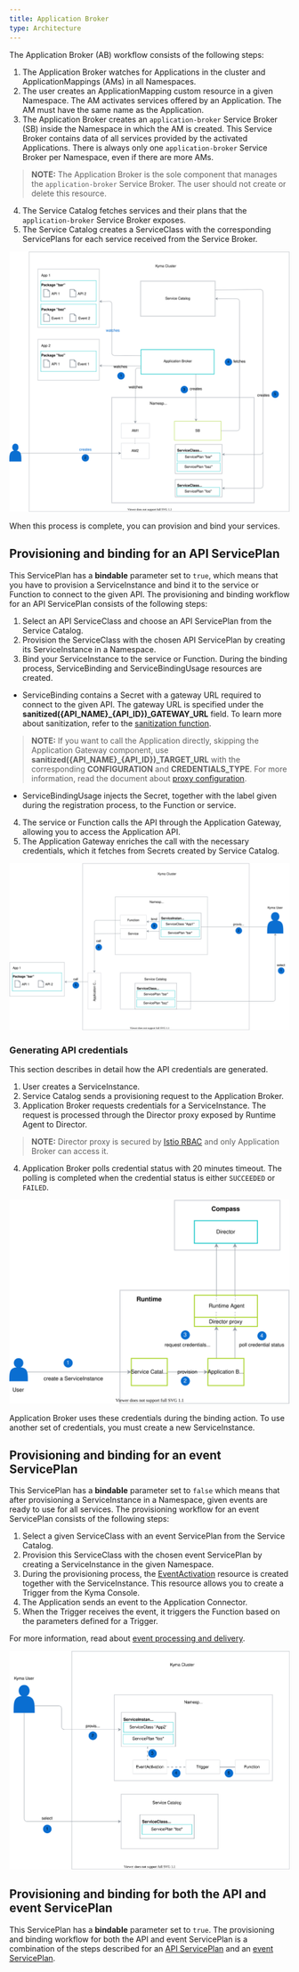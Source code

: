 ```yaml
---
title: Application Broker
type: Architecture
---
```


The Application Broker (AB) workflow consists of the following steps:

1. The Application Broker watches for Applications in the cluster and ApplicationMappings (AMs) in all Namespaces.
2. The user creates an ApplicationMapping custom resource in a given Namespace. The AM activates services offered by an Application. The AM must have the same name as the Application.
3. The Application Broker creates an `application-broker` Service Broker (SB) inside the Namespace in which the AM is created. This Service Broker contains data of all services provided by the activated Applications. There is always only one `application-broker` Service Broker per Namespace, even if there are more AMs.
>**NOTE:** The Application Broker is the sole component that manages the `application-broker` Service Broker. The user should not create or delete this resource.

4. The Service Catalog fetches services and their plans that the `application-broker` Service Broker exposes.
5. The Service Catalog creates a ServiceClass with the corresponding ServicePlans for each service received from the Service Broker.

![AB architecture](./assets/004-AB-architecture.svg)

When this process is complete, you can provision and bind your services.

## Provisioning and binding for an API ServicePlan

This ServicePlan has a **bindable** parameter set to `true`, which means that you have to provision a ServiceInstance and bind it to the service or Function to connect to the given API. The provisioning and binding workflow for an API ServicePlan consists of the following steps:

1. Select an API ServiceClass and choose an API ServicePlan from the Service Catalog.
2. Provision the ServiceClass with the chosen API ServicePlan by creating its ServiceInstance in a Namespace.
3. Bind your ServiceInstance to the service or Function. During the binding process, ServiceBinding and ServiceBindingUsage resources are created.
  * ServiceBinding contains a Secret with a gateway URL required to connect to the given API. The gateway URL is specified under the **sanitized({API\_NAME}_{API_ID})_GATEWAY_URL** field. To learn more about sanitization, refer to the [sanitization function](https://github.com/kyma-project/kyma/blob/master/components/application-broker/internal/broker/bind_creds_renderer.go#L109).
>**NOTE:** If you want to call the Application directly, skipping the Application Gateway component, use **sanitized({API\_NAME}_{API_ID})_TARGET_URL** with the corresponding **CONFIGURATION** and **CREDENTIALS_TYPE**. For more information, read the document about [proxy configuration](https://kyma-project.io/docs/components/application-connector#details-application-gateway-proxy-configuration).
  * ServiceBindingUsage injects the Secret, together with the label given during the registration process, to the Function or service.
4. The service or Function calls the API through the Application Gateway, allowing you to access the Application API.
5. The Application Gateway enriches the call with the necessary credentials, which it fetches from Secrets created by Service Catalog.

![API ServicePlan](./assets/005-AB-API-service-plan.svg)

### Generating API credentials

This section describes in detail how the API credentials are generated.

1. User creates a ServiceInstance.
2. Service Catalog sends a provisioning request to the Application Broker.
3. Application Broker requests credentials for a ServiceInstance. The request is processed through the Director proxy exposed by Runtime Agent to Director.
>**NOTE:** Director proxy is secured by [Istio RBAC](https://github.com/kyma-project/kyma/blob/master/resources/compass-runtime-agent/templates/istio-rbac.yaml) and only Application Broker can access it.

4. Application Broker polls credential status with 20 minutes timeout. The polling is completed when the credential status is either `SUCCEEDED` or `FAILED`.

![Credentials flow](./assets/api-credentials-flow.svg)

Application Broker uses these credentials during the binding action. To use another set of credentials, you must create a new ServiceInstance.

## Provisioning and binding for an event ServicePlan

This ServicePlan has a **bindable** parameter set to `false` which means that after provisioning a ServiceInstance in a Namespace, given events are ready to use for all services. The provisioning workflow for an event ServicePlan consists of the following steps:

1. Select a given ServiceClass with an event ServicePlan from the Service Catalog.
2. Provision this ServiceClass with the chosen event ServicePlan by creating a ServiceInstance in the given Namespace.
3. During the provisioning process, the [EventActivation](/components/application-connector/#custom-resource-event-activation) resource is created together with the ServiceInstance. This resource allows you to create a Trigger from the Kyma Console.
4. The Application sends an event to the Application Connector.
5. When the Trigger receives the event, it triggers the Function based on the parameters defined for a Trigger.

For more information, read about [event processing and delivery](/components/event-mesh/#details-event-processing-and-delivery).

![Event ServicePlan](./assets/006-AB-event-service-plan.svg)

## Provisioning and binding for both the API and event ServicePlan

This ServicePlan has a **bindable** parameter set to `true`.
The provisioning and binding workflow for both the API and event ServicePlan is a combination of the steps described for an [API ServicePlan](#architecture-the-application-broker-architecture-provisioning-and-binding-for-an-api-serviceplan) and an [event ServicePlan](#architecture-the-application-broker-architecture-provisioning-and-binding-for-an-event-serviceplan).
